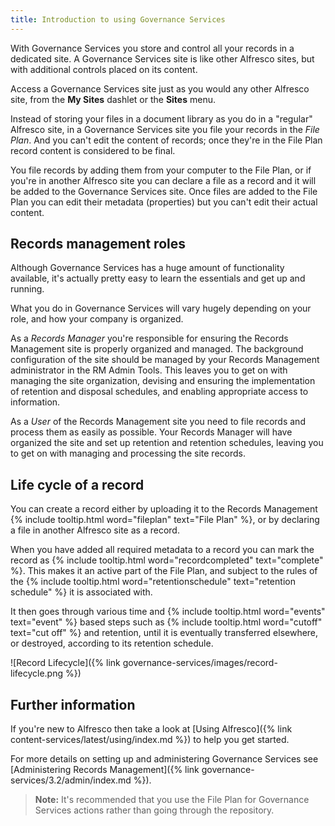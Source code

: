 ```yaml
---
title: Introduction to using Governance Services
---
```


With Governance Services you store and control all your records in a dedicated site. A Governance Services site is like other Alfresco sites, but with additional controls placed on its content.

Access a Governance Services site just as you would any other Alfresco site, from the **My Sites** dashlet or the **Sites** menu.

Instead of storing your files in a document library as you do in a "regular" Alfresco site, in a Governance Services site you file your records in the *File Plan*. And you can't edit the content of records; once they're in the File Plan record content is considered to be final.

You file records by adding them from your computer to the File Plan, or if you're in another Alfresco site you can declare a file as a record and it will be added to the Governance Services site. Once files are added to the File Plan you can edit their metadata (properties) but you can't edit their actual content.

## Records management roles

Although Governance Services has a huge amount of functionality available, it's actually pretty easy to learn the essentials and get up and running.

What you do in Governance Services will vary hugely depending on your role, and how your company is organized.

As a *Records Manager* you're responsible for ensuring the Records Management site is properly organized and managed. The background configuration of the site should be managed by your Records Management administrator in the RM Admin Tools. This leaves you to get on with managing the site organization, devising and ensuring the implementation of retention and disposal schedules, and enabling appropriate access to information.

As a *User* of the Records Management site you need to file records and process them as easily as possible. Your Records Manager will have organized the site and set up retention and retention schedules, leaving you to get on with managing and processing the site records.

## Life cycle of a record

You can create a record either by uploading it to the Records Management {% include tooltip.html word="fileplan" text="File Plan" %}, or by declaring a file in another Alfresco site as a record.

When you have added all required metadata to a record you can mark the record as {% include tooltip.html word="recordcompleted" text="complete" %}. This makes it an active part of the File Plan, and subject to the rules of the {% include tooltip.html word="retentionschedule" text="retention schedule" %} it is associated with.

It then goes through various time and {% include tooltip.html word="events" text="event" %} based steps such as {% include tooltip.html word="cutoff" text="cut off" %} and retention, until it is eventually transferred elsewhere, or destroyed, according to its retention schedule.

![Record Lifecycle]({% link governance-services/images/record-lifecycle.png %})

## Further information

If you're new to Alfresco then take a look at [Using Alfresco]({% link content-services/latest/using/index.md %}) to help you get started.

For more details on setting up and administering Governance Services see [Administering Records Management]({% link governance-services/3.2/admin/index.md %}).

> **Note:** It's recommended that you use the File Plan for Governance Services actions rather than going through the repository.

